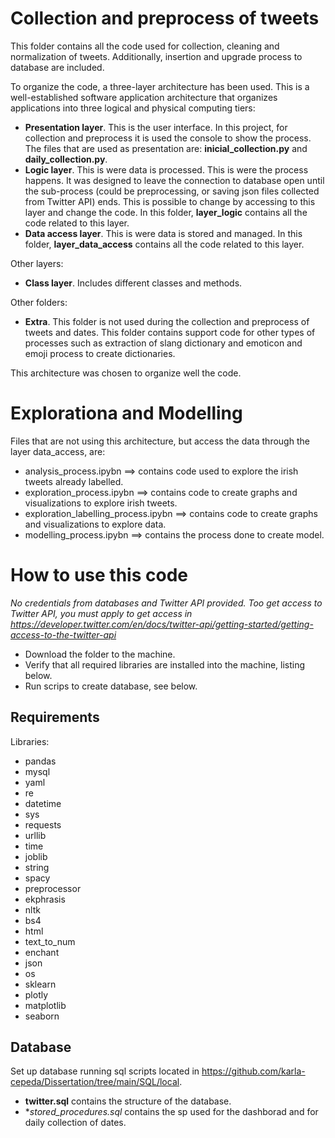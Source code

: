 # Collection and preprocess of tweets
This folder contains all the code used for collection, cleaning and normalization of tweets. Additionally, insertion and upgrade process to database are included.

To organize the code, a three-layer architecture has been used. This is a well-established software application architecture that organizes applications into three logical and physical computing tiers: 
- **Presentation layer**. This is the user interface. In this project, for collection and preprocess it is used the console to show the process. The files that are used as presentation are: **inicial_collection.py** and **daily_collection.py**.
- **Logic layer**.  This is were data is processed. This is were the process happens. It was designed to leave the connection to database open until the sub-process (could be preprocessing, or saving json files collected from Twitter API) ends. This is possible to change by accessing to this layer and change the code. In this folder, **layer_logic** contains all the code related to this layer.
- **Data access layer**. This is were data is stored and managed. In this folder, **layer_data_access** contains all the code related to this layer.

Other layers:
- **Class layer**. Includes different classes and methods.

Other folders:
- **Extra**. This folder is not used during the collection and preprocess of tweets and dates. This folder contains support code for other types of processes such as extraction of slang dictionary and emoticon and emoji process to create dictionaries.

This architecture was chosen to organize well the code.

# Explorationa and Modelling
Files that are not using this architecture, but access the data through the layer data_access, are:
- analysis_process.ipybn ==> contains code used to explore the irish tweets already labelled.
- exploration_process.ipybn ==> contains code to create graphs and visualizations to explore irish tweets.
- exploration_labelling_process.ipybn ==> contains code to create graphs and visualizations to explore data.
- modelling_process.ipybn ==> contains the process done to create model.

# How to use this code
*No credentials from databases and Twitter API provided. Too get access to Twitter API, you must apply to get access in https://developer.twitter.com/en/docs/twitter-api/getting-started/getting-access-to-the-twitter-api*
- Download the folder to the machine. 
- Verify that all required libraries are installed into the machine, listing below.
- Run scrips to create database, see below.

## Requirements
Libraries:
- pandas
- mysql
- yaml
- re
- datetime
- sys
- requests
- urllib
- time
- joblib
- string
- spacy
- preprocessor
- ekphrasis
- nltk
- bs4
- html
- text_to_num
- enchant
- json
- os
- sklearn
- plotly
- matplotlib
- seaborn

## Database
Set up database running sql scripts located in https://github.com/karla-cepeda/Dissertation/tree/main/SQL/local.
- **twitter.sql** contains the structure of the database.
- **stored_procedures.sql* contains the sp used for the dashborad and for daily collection of dates.
